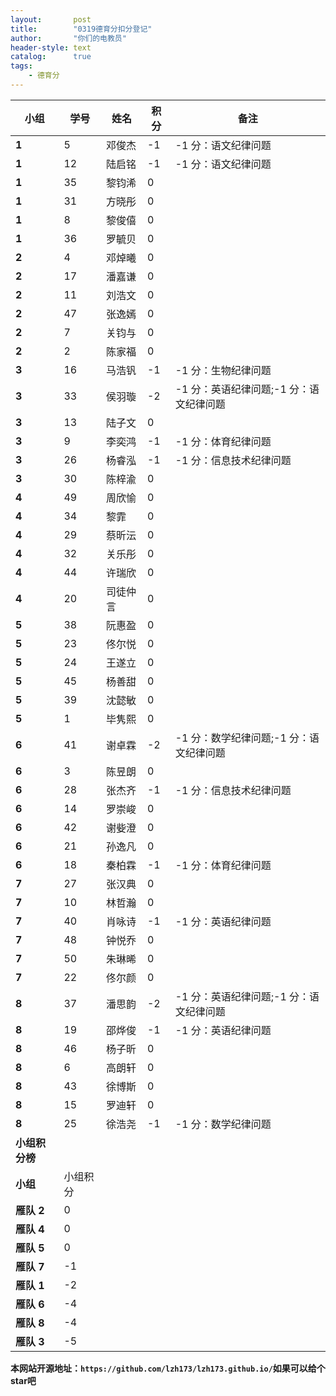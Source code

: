 ```yaml
---
layout:       post
title:        "0319德育分扣分登记"
author:       "你们的电教员"
header-style: text
catalog:      true
tags:
    - 德育分
---
```


| **小组** | **学号** | **姓名** | **积分** | **备注** |
|---|---|---|---|---|
| **1** | 5 | 邓俊杰 | -1 | -1 分：语文纪律问题 |
| **1** | 12 | 陆启铭 | -1 | -1 分：语文纪律问题 |
| **1** | 35 | 黎钧浠 | 0 |  |
| **1** | 31 | 方晓彤 | 0 |  |
| **1** | 8 | 黎俊僖 | 0 |  |
| **1** | 36 | 罗毓贝 | 0 |  |
| **2** | 4 | 邓焯曦 | 0 |  |
| **2** | 17 | 潘嘉谦 | 0 |  |
| **2** | 11 | 刘浩文 | 0 |  |
| **2** | 47 | 张逸嫣 | 0 |  |
| **2** | 7 | 关钧与 | 0 |  |
| **2** | 2 | 陈家福 | 0 |  |
| **3** | 16 | 马浩钒 | -1 | -1 分：生物纪律问题 |
| **3** | 33 | 侯羽璇 | -2 | -1 分：英语纪律问题;-1 分：语文纪律问题 |
| **3** | 13 | 陆子文 | 0 |  |
| **3** | 9 | 李奕鸿 | -1 | -1 分：体育纪律问题 |
| **3** | 26 | 杨睿泓 | -1 | -1 分：信息技术纪律问题 |
| **3** | 30 | 陈梓渝 | 0 |  |
| **4** | 49 | 周欣愉 | 0 |  |
| **4** | 34 | 黎霏 | 0 |  |
| **4** | 29 | 蔡昕沄 | 0 |  |
| **4** | 32 | 关乐彤 | 0 |  |
| **4** | 44 | 许瑞欣 | 0 |  |
| **4** | 20 | 司徒仲言 | 0 |  |
| **5** | 38 | 阮惠盈 | 0 |  |
| **5** | 23 | 佟尔悦 | 0 |  |
| **5** | 24 | 王遂立 | 0 |  |
| **5** | 45 | 杨善甜 | 0 |  |
| **5** | 39 | 沈懿敏 | 0 |  |
| **5** | 1 | 毕隽熙 | 0 |  |
| **6** | 41 | 谢卓霖 | -2 | -1 分：数学纪律问题;-1 分：语文纪律问题 |
| **6** | 3 | 陈昱朗 | 0 |  |
| **6** | 28 | 张杰齐 | -1 | -1 分：信息技术纪律问题 |
| **6** | 14 | 罗崇峻 | 0 |  |
| **6** | 42 | 谢姕澄 | 0 |  |
| **6** | 21 | 孙逸凡 | 0 |  |
| **6** | 18 | 秦柏霖 | -1 | -1 分：体育纪律问题 |
| **7** | 27 | 张汉典 | 0 |  |
| **7** | 10 | 林哲瀚 | 0 |  |
| **7** | 40 | 肖咏诗 | -1 | -1 分：英语纪律问题 |
| **7** | 48 | 钟悦乔 | 0 |  |
| **7** | 50 | 朱琳晞 | 0 |  |
| **7** | 22 | 佟尔颜 | 0 |  |
| **8** | 37 | 潘思韵 | -2 | -1 分：英语纪律问题;-1 分：语文纪律问题 |
| **8** | 19 | 邵烨俊 | -1 | -1 分：英语纪律问题 |
| **8** | 46 | 杨子昕 | 0 |  |
| **8** | 6 | 高朗轩 | 0 |  |
| **8** | 43 | 徐博斯 | 0 |  |
| **8** | 15 | 罗迪轩 | 0 |  |
| **8** | 25 | 徐浩尧 | -1 | -1 分：数学纪律问题 |
| **小组积分榜** |  |  |  |  |
| **小组** | 小组积分 |  |  |  |
| **雁队 2** | 0 |  |  |  |
| **雁队 4** | 0 |  |  |  |
| **雁队 5** | 0 |  |  |  |
| **雁队 7** | -1 |  |  |  |
| **雁队 1** | -2 |  |  |  |
| **雁队 6** | -4 |  |  |  |
| **雁队 8** | -4 |  |  |  |
| **雁队 3** | -5 |  |  |  |



**本网站开源地址：`https://github.com/lzh173/lzh173.github.io/`如果可以给个star吧**
